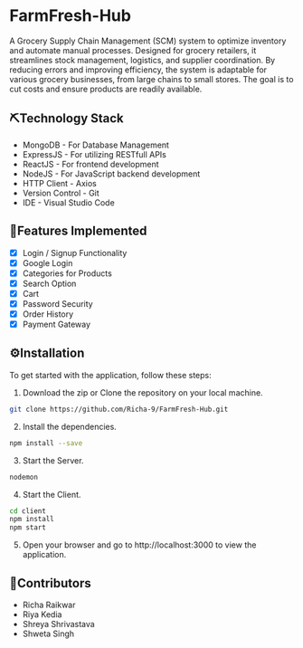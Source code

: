 # FarmFresh-Hub

A Grocery Supply Chain Management (SCM) system to optimize inventory and automate manual processes. Designed for grocery retailers, it streamlines stock management, logistics, and supplier coordination. By reducing errors and improving efficiency, the system is adaptable for various grocery businesses, from large chains to small stores. The goal is to cut costs and ensure products are readily available.

## ⛏️Technology Stack
* MongoDB - For Database Management
* ExpressJS - For utilizing RESTfull APIs
* ReactJS - For frontend development
* NodeJS - For JavaScript backend development
* HTTP Client - Axios
* Version Control - Git
* IDE - Visual Studio Code

## 🚀Features Implemented
- [x] Login / Signup Functionality 
- [x] Google Login
- [x] Categories for Products
- [x] Search Option
- [x] Cart
- [x] Password Security
- [x] Order History
- [x] Payment Gateway

## ⚙️Installation
To get started with the application, follow these steps:

1. Download the zip or Clone the repository on your local machine.
```sh
git clone https://github.com/Richa-9/FarmFresh-Hub.git
```
2. Install the dependencies.
```sh
npm install --save
```
3. Start the Server.
```sh
nodemon
```
4. Start the Client.
```sh
cd client
npm install
npm start
```
5. Open your browser and go to http://localhost:3000 to view the application.

## 🙌Contributors
- Richa Raikwar
- Riya Kedia
- Shreya Shrivastava
- Shweta Singh
